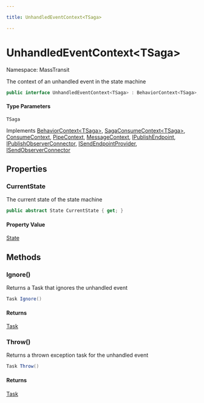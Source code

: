 ```yaml
---

title: UnhandledEventContext<TSaga>

---
```


# UnhandledEventContext\<TSaga\>

Namespace: MassTransit

The context of an unhandled event in the state machine

```csharp
public interface UnhandledEventContext<TSaga> : BehaviorContext<TSaga>, SagaConsumeContext<TSaga>, ConsumeContext, PipeContext, MessageContext, IPublishEndpoint, IPublishObserverConnector, ISendEndpointProvider, ISendObserverConnector
```

#### Type Parameters

`TSaga`<br/>

Implements [BehaviorContext\<TSaga\>](../masstransit/behaviorcontext-1), [SagaConsumeContext\<TSaga\>](../masstransit/sagaconsumecontext-1), [ConsumeContext](../masstransit/consumecontext), [PipeContext](../masstransit/pipecontext), [MessageContext](../masstransit/messagecontext), [IPublishEndpoint](../masstransit/ipublishendpoint), [IPublishObserverConnector](../masstransit/ipublishobserverconnector), [ISendEndpointProvider](../masstransit/isendendpointprovider), [ISendObserverConnector](../masstransit/isendobserverconnector)

## Properties

### **CurrentState**

The current state of the state machine

```csharp
public abstract State CurrentState { get; }
```

#### Property Value

[State](../masstransit/state)<br/>

## Methods

### **Ignore()**

Returns a Task that ignores the unhandled event

```csharp
Task Ignore()
```

#### Returns

[Task](https://learn.microsoft.com/en-us/dotnet/api/system.threading.tasks.task)<br/>

### **Throw()**

Returns a thrown exception task for the unhandled event

```csharp
Task Throw()
```

#### Returns

[Task](https://learn.microsoft.com/en-us/dotnet/api/system.threading.tasks.task)<br/>

